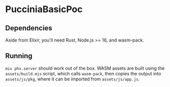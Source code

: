 # PucciniaBasicPoc

## Dependencies

Aside from Elixir, you'll need Rust, Node.js >= 16, and wasm-pack.

## Running

`mix phx.server` should work out of the box. WASM assets are built using the `assets/build.mjs` script, which calls `wasm-pack`, then copies the output into `assets/js/pkg`, where it can be imported from `assets/js/app.js`.
